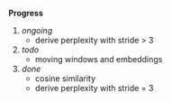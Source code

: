 **Progress**

1. _ongoing_
    - derive perplexity with stride > 3
2. _todo_
    - moving windows and embeddings
3. _done_
    - cosine similarity
    - derive perplexity with stride = 3
